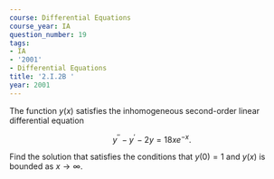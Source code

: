 ```yaml
---
course: Differential Equations
course_year: IA
question_number: 19
tags:
- IA
- '2001'
- Differential Equations
title: '2.I.2B '
year: 2001
---
```



The function $y(x)$ satisfies the inhomogeneous second-order linear differential equation

$$y^{\prime \prime}-y^{\prime}-2 y=18 x e^{-x} .$$

Find the solution that satisfies the conditions that $y(0)=1$ and $y(x)$ is bounded as $x \rightarrow \infty$.
